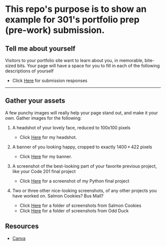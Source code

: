 # This repo's purpose is to show an example for 301's portfolio prep (pre-work) submission. 

## Tell me about yourself
Visitors to your portfolio site want to learn about you, in memorable, bite-sized bits. Your page will have a space for you to fill in each of the following descriptions of yourself

   - Click [Here](./tellMeAboutYourself.md) for submission responses

---

## Gather your assets
A few punchy images will really help your page stand out, and make it your own. Gather images for the following:

1. A headshot of your lovely face, reduced to 100x100 pixels
   - Click [Here](./assets/myProfile.jpeg) for my headshot.

1. A banner of you looking happy, cropped to exactly 1400 × 422 pixels
   - Click [Here](./assets/banner.mp4) for my banner.

1. A screenshot of the best-looking part of your favorite previous project, like your Code 201 final project
   - Click [Here](./assets/) for a screenshot of my Python final project

1. Two or three other nice-looking screenshots, of any other projects you have worked on. Salmon Cookies? Bus Mall?
   - Click [Here](./assets/salmon-cookies) for a folder of screenshots from Salmon Cookies
   - Click [Here](./assets/) for a folder of screenshots from Odd Duck


## Resources
- [Canva](https://www.canva.com/)